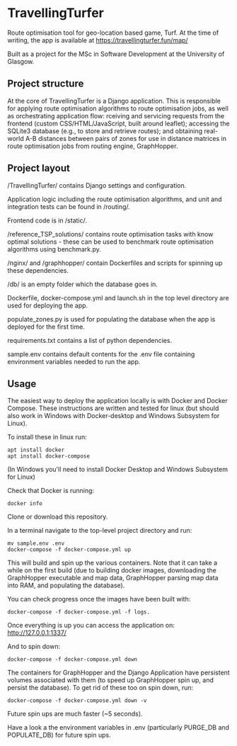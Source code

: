 # TravellingTurfer

Route optimisation tool for geo-location based game, Turf. At the time of writing, the app is available at https://travellingturfer.fun/map/

Built as a project for the MSc in Software Development at the University of Glasgow.

## Project structure

At the core of TravellingTurfer is a Django application. This is responsible for applying route optimisation algorithms to route optimisation jobs, as well as orchestrating application flow: rceiving and servicing requests from the frontend (custom CSS/HTML/JavaScript, built around leaflet); accessing the SQLite3 database (e.g., to store and retrieve routes); and obtaining real-world A-B distances between pairs of zones for use in distance matrices in route optimisation jobs from routing engine, GraphHopper.

## Project layout

/TravellingTurfer/ contains Django settings and configuration.

Application logic including the route optimisation algorithms, and unit and integration tests can be found in /routing/.

Frontend code is in /static/.

/reference_TSP_solutions/ contains route optimisation tasks with know optimal solutions - these can be used to benchmark route optimisation algorithms using benchmark.py.

/nginx/ and /graphhopper/ contain Dockerfiles and scripts for spinning up these dependencies.

/db/ is an empty folder which the database goes in.

Dockerfile, docker-compose.yml and launch.sh in the top level directory are used for deploying the app.

populate_zones.py is used for populating the database when the app is deployed for the first time.

requirements.txt contains a list of python dependencies.

sample.env contains default contents for the .env file containing environment variables needed to run the app.

## Usage

The easiest way to deploy the application locally is with Docker and Docker Compose. These instructions are written and tested for linux (but should also work in Windows with Docker-desktop and Windows Subsystem for Linux).

To install these in linux run:

```
apt install docker
apt install docker-compose
```

(In Windows you'll need to install Docker Desktop and Windows Subsystem for Linux)

Check that Docker is running:

```
docker info
```

Clone or download this repository.

In a terminal navigate to the top-level project directory and run:

```
mv sample.env .env
docker-compose -f docker-compose.yml up
```

This will build and spin up the various containers. Note that it can take a while on the first build (due to building docker images, downloading the GraphHopper executable and map data, GraphHopper parsing map data into RAM, and populating the database).

You can check progress once the images have been built with:

```
docker-compose -f docker-compose.yml -f logs.
```

Once everything is up you can access the application on: http://127.0.0.1:1337/

And to spin down:

```
docker-compose -f docker-compose.yml down
```

The containers for GraphHopper and the Django Application have persistent volumes associated with them (to speed up GraphHopper spin up, and persist the database). To get rid of these too on spin down, run:

```
docker-compose -f docker-compose.yml down -v
```

Future spin ups are much faster (~5 seconds).

Have a look a the environment variables in .env (particularly PURGE_DB and POPULATE_DB) for future spin ups.
